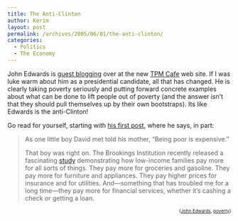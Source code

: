 ```yaml
---
title: The Anti-Clinton
author: Kerim
layout: post
permalink: /archives/2005/06/01/the-anti-clinton/
categories:
  - Politics
  - The Economy
---
```

John Edwards is <a href="http://www.tpmcafe.com/section/tableforone" onclick="_gaq.push(['_trackEvent', 'outbound-article', 'http://www.tpmcafe.com/section/tableforone', 'guest blogging']);" >guest blogging</a> over at the new <a href="http://www.tpmcafe.com" onclick="_gaq.push(['_trackEvent', 'outbound-article', 'http://www.tpmcafe.com', 'TPM Cafe']);" >TPM Cafe</a> web site. If I was luke warm about him as a presidential candidate, all that has changed. He is clearly taking poverty seriously and putting forward concrete examples about what can be done to lift people out of poverty (and the answer isn&#8217;t that they should pull themselves up by their own bootstraps). Its like Edwards is the anti-Clinton!

Go read for yourself, starting with <a href="http://www.tpmcafe.com/story/2005/5/31/11221/9907" onclick="_gaq.push(['_trackEvent', 'outbound-article', 'http://www.tpmcafe.com/story/2005/5/31/11221/9907', 'his first post']);" >his first post</a>, where he says, in part:

> As one little boy David met told his mother, “Being poor is expensive.”
> 
> That boy was right on. The Brookings Institution recently released a fascinating <a href="http://www.brookings.edu/metro/pubs/20050404_priceiswrong.htm" onclick="_gaq.push(['_trackEvent', 'outbound-article', 'http://www.brookings.edu/metro/pubs/20050404_priceiswrong.htm', 'study']);" >study</a> demonstrating how low-income families pay more for all sorts of things. They pay more for groceries and gasoline. They pay more for furniture and appliances. They pay higher prices for insurance and for utilities. And—something that has troubled me for a long time—they pay more for financial services, whether it’s cashing a check or getting a loan.

<!-- technorati tags start -->

<div style="text-align:right;">
  <span style="font-size:x-small;">{<a href="http://technorati.com/tag/John Edwards" onclick="_gaq.push(['_trackEvent', 'outbound-article', 'http://technorati.com/tag/John Edwards', 'John Edwards']);"  rel="tag">John Edwards</a>, <a href="http://technorati.com/tag/poverty" onclick="_gaq.push(['_trackEvent', 'outbound-article', 'http://technorati.com/tag/poverty', 'poverty']);"  rel="tag">poverty</a>}</span>


<!-- technorati tags end -->

